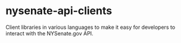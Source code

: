nysenate-api-clients
====================

Client libraries in various languages to make it easy for developers to interact with the NYSenate.gov API.